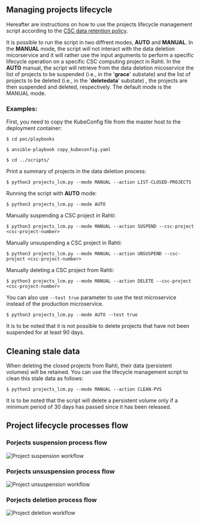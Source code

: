 ## Managing projects lifecycle 
Hereafter are instructions on how to use the projects lifecycle management script according to the [CSC data retention 
policy](https://wiki.eduuni.fi/x/sZ8ID).

It is possible to run the script in two diffrent modes, __AUTO__ and __MANUAL__. In the __MANUAL__
mode, the script will not interact with the data deletion micorservice and it will  rather use the
input arguments to perform a specific lifecycle operation on a specific CSC computing project in 
Rahti.  In the __AUTO__ manual, the script will retrieve from the data deletion micoservice the list
of projects to be suspended (i.e., in the '__grace__' substate) and the list of projects to be
deleted (i.e., in the '__deletedata__' substate) , the projects are then suspended and deleted,
respectively. The default mode is the MANUAL mode.

### Examples:

First, you need to copy the KubeConfig file from the master host to the deployment container:

`$ cd poc/playbooks`

`$ ansible-playbook copy_kubeconfig.yaml`

`$ cd ../scripts/`

Print a summary of projects in the data deletion process:

`$ python3 projects_lcm.py --mode MANUAL --action LIST-CLOSED-PROJECTS`

Running the script with __AUTO__ mode:


`$ python3 projects_lcm.py --mode AUTO`

Manually suspending a CSC project in Rahti:

`$ python3 projects_lcm.py --mode MANUAL --action SUSPEND --csc-project <csc-project-number>`

Manually unsuspending a CSC project in Rahti:

`$ python3 projects_lcm.py --mode MANUAL --action UNSUSPEND --csc-project <csc-project-number>`

Manually deleting a CSC project from Rahti:

`$ python3 projects_lcm.py --mode MANUAL --action DELETE --csc-project <csc-project-number>`

You can also use `--test true` parameter to use the test microservice instead of the production microservice.

`$ python3 projects_lcm.py --mode AUTO --test true`


It is to be noted that it is not possible to delete projects that have not been suspended for at least 90 days.

## Cleaning stale data

When deleting the closed projects from Rahti, their data (persistent volumes) will be retained. You
can use the lifecycle management script to clean this stale data as follows:

`$ python3 projects_lcm.py --mode MANUAL --action CLEAN-PVS`

It is to be noted that the script will delete a persistent volume only if a minimum period of 30 days
has passed since it has been released.


## Project lifecycle processes flow

### Porjects suspension process flow

![Project suspension workflow](figures/suspension.png?raw=true "Suspension workflow")


### Porjects unsuspension process flow

![Project unsuspension workflow](figures/unsuspension.png?raw=true "Unsuspension workflow")

### Porjects deletion process flow

![Project deletion workflow](figures/deletion.png?raw=true "Deletion workflow")

